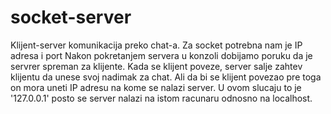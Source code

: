 # socket-server
Klijent-server komunikacija preko chat-a.
Za socket potrebna nam je IP adresa i port
Nakon pokretanjem servera u konzoli dobijamo poruku da je servrer spreman za klijente. Kada se klijent poveze,
server salje zahtev klijentu da unese svoj nadimak za chat.
Ali da bi se klijent povezao pre toga on mora uneti IP adresu na kome se nalazi server.
U ovom slucaju to je '127.0.0.1' posto se server nalazi na istom racunaru odnosno na localhost.
